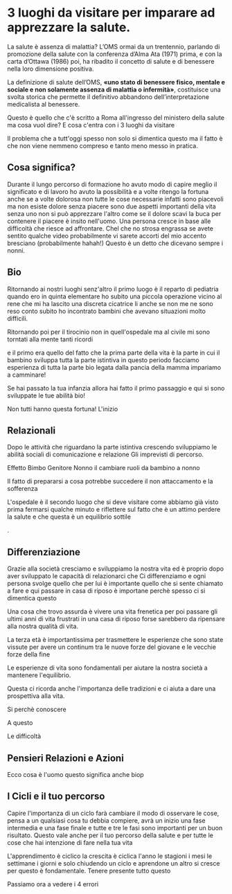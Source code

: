 # 3 luoghi da visitare per imparare ad apprezzare la salute.

La salute è assenza di malattia? L’OMS ormai da un trentennio, parlando di promozione della salute con la conferenza d’Alma Ata (1971) prima, e con la carta d’Ottawa (1986) poi, ha ribadito il concetto di salute e di benessere nella loro dimensione positiva.

La definizione di salute dell’OMS, **«uno stato di benessere fisico, mentale e sociale e non solamente assenza di malattia o infermità»**, costituisce una svolta storica che permette il definitivo abbandono dell’interpretazione medicalista al benessere.



Questo è quello che c'è scritto a Roma all'ingresso del ministero della salute ma cosa vuol dire? E cosa c'entra con i 3 luoghi da visitare

Il problema che a tutt'oggi spesso non solo si dimentica questo ma il fatto è che non viene nemmeno compreso e tanto meno messo in pratica. 


## Cosa significa? 
Durante il lungo percorso di formazione ho avuto modo di capire meglio il significato e di lavoro ho avuto la possibilità e a volte ritengo la fortuna anche se a volte dolorosa non tutte le cose necessarie infatti sono piacevoli ma non esiste dolore senza piacere sono due aspetti importanti della vita senza uno non si può apprezzare l'altro come se il dolore scavi la buca per contenere il piacere  è insito nell'uomo.
Una persona cresce in base alle difficoltà che riesce ad affrontare.
Chel che no strosa engrassa se avete sentito qualche video probabilmente vi sarete accorti del mio accento bresciano (probabilmente hahah!) Questo è un detto che dicevano sempre i nonni.

## Bio
Ritornando ai nostri luoghi senz'altro il primo luogo è il reparto di pediatria quando ero in quinta elementare ho subito una piccola operazione vicino al rene che mi ha lascito una discreta cicatrice li anche se non me ne sono reso conto subito ho incontrato bambini che avevano situazioni molto difficili.

Ritornando poi per il tirocinio non in quell'ospedale ma al civile mi sono torntati alla mente tanti ricordi 

e il primo era quello del fatto che la prima parte della vita è la parte in cui il bambino sviluppa tutta la parte istintiva in questo periodo facciamo esperienza di tutta la parte bio 
legata dalla pancia della mamma impariamo a camminare! 

Se hai passato la tua infanzia allora hai fatto il primo passaggio e qui si sono sviluppate le tue abilità bio! 

Non tutti hanno questa fortuna! 
L'inizio 


## Relazionali

Dopo le attività che riguardano la parte istintiva crescendo sviluppiamo le abilità sociali di comunicazione e relazione 
Gli imprevisti di percorso.

Effetto Bimbo Genitore Nonno il cambiare ruoli da bambino a nonno

Il fatto di prepararsi a cosa potrebbe succedere il non attaccamento e la sofferenza

L'ospedale è il secondo luogo che si deve visitare come abbiamo già visto prima fermarsi qualche minuto e riflettere sul fatto che è un attimo perdere la salute e che questa è un equilibrio sottile 

.


## Differenziazione

Grazie alla società cresciamo e sviluppiamo la nostra vita ed è proprio dopo aver sviluppato le capacità di relazionarci che Ci differenziamo e ogni persona svolge quello che per lui è importante quello che si sente chiamato a fare e qui passare in casa di riposo è importane perchè spesso ci si dimentica questo

Una cosa che trovo assurda è vivere una vita frenetica per poi passare gli ultimi anni di vita frustrati in una casa di riposo forse sarebbero da ripensare alla nostra qualità di vita.

La terza età è importantissima per trasmettere le esperienze che sono state vissute per avere un continum tra le nuove forze del giovane e le vecchie forze della fine 

Le esperienze di vita sono fondamentali per aiutare la nostra società a mantenere l'equilibrio.

Questa ci ricorda anche l'importanza delle tradizioni e ci aiuta a dare una prospettiva alla vita.

Si perchè conoscere 

A questo

Le difficoltà

## Pensieri Relazioni e Azioni
Ecco cosa è l'uomo questo significa anche biop


## I Cicli e  il tuo percorso 

Capire l'importanza di un ciclo farà cambiare il modo di osservare le cose, pensa a un qualsiasi cosa tu debbia compiere, avrà un inizio una fase intermedia e una fase finale e tutte e tre le fasi sono importanti per un buon risultato.
Questo vale anche per il tuo percorso della salute e per tutte le cose che hai intenzione di fare nella tua vita

L'apprendimento è ciclico la crescita è ciclica l'anno le stagioni i mesi le settimane i giorni e solo chiudendo un ciclo e aprendone un altro si cresce per questo è fondamentale. Tenere presente tutto questo 

Passiamo ora a vedere i 4 errori 







<!-- Reparto di pediatria Istinto Bio 
Ospedale Relazione Psico
Casa di riposo Differenziazione  Sociale 
Le tre eta -->





  

<!--stackedit_data:
eyJoaXN0b3J5IjpbLTE3OTY3NzQzMDQsMTg0MTk2NDQ4NywxMz
YxNDQ1NDAyLC0xMTE4NDI0ODQxLC0xMDMyMzY3MjUxXX0=
-->